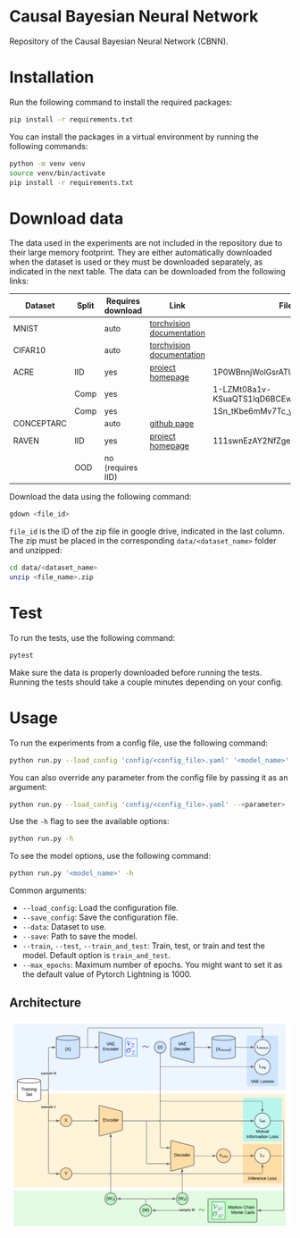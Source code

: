 # Causal Bayesian Neural Network

Repository of the Causal Bayesian Neural Network (CBNN).


# Installation

Run the following command to install the required packages:
```bash
pip install -r requirements.txt
```

You can install the packages in a virtual environment by running the following commands:
```bash
python -m venv venv
source venv/bin/activate
pip install -r requirements.txt
```


# Download data

The data used in the experiments are not included in the repository due to their large memory footprint. They are either automatically downloaded when the dataset is used or they must be downloaded separately, as indicated in the next table. The data can be downloaded from the following links:

| Dataset         | Split | Requires download    | Link                                                                                                          | File ID                                |
|-----------------|-------|----------------------|---------------------------------------------------------------------------------------------------------------|----------------------------------------|
| MNIST           |       |  auto                | [torchvision documentation](https://pytorch.org/vision/main/generated/torchvision.datasets.MNIST.html)        |                                        |
| CIFAR10         |       |  auto                | [torchvision documentation](https://pytorch.org/vision/master/generated/torchvision.datasets.CIFAR10.html)    |                                        |
| ACRE            | IID   |  yes                 | [project homepage](https://wellyzhang.github.io/project/acre.html)                                            | 1P0WBnnjWolGsrATUQtx4ictiYlOGc-OT      |
|                 | Comp  |  yes                 |                                                                                                               | 1-LZMt08a1v-KSuaQTS1lqD6BCEw47LEY      |
|                 | Comp  |  yes                 |                                                                                                               | 1Sn_tKbe6mMv7Tc_y6hJZnm7lSenjwIys      |
| CONCEPTARC      |       |  auto                | [github page](https://github.com/victorvikram/ConceptARC)                                                     |                                        |
| RAVEN           | IID   |  yes                 | [project homepage](https://wellyzhang.github.io/project/raven.html)                                           | 111swnEzAY2NfZgeyAhVwQujMjRUfeyuY      |
|                 | OOD   |  no (requires IID)   |                                                                                                               |                                        |


Download the data using the following command:
```bash
gdown <file_id>
```
`file_id` is the ID of the zip file in google drive, indicated in the last column. The zip must be placed in the corresponding `data/<dataset_name>` folder and unzipped:
```bash
cd data/<dataset_name>
unzip <file_name>.zip
```


# Test

To run the tests, use the following command:
```bash
pytest
```
Make sure the data is properly downloaded before running the tests. Running the tests should take a couple minutes depending on your config.


# Usage

To run the experiments from a config file, use the following command: 
```bash
python run.py --load_config 'config/<config_file>.yaml' '<model_name>'
```

You can also override any parameter from the config file by passing it as an argument:
```bash
python run.py --load_config 'config/<config_file>.yaml' --<parameter> '<value>' '<model_name>' --<model_parameter> '<value>'
```

Use the `-h` flag to see the available options:
```bash
python run.py -h
```

To see the model options, use the following command:
```bash
python run.py '<model_name>' -h
```

Common arguments:
- `--load_config`: Load the configuration file.
- `--save_config`: Save the configuration file.
- `--data`: Dataset to use.
- `--save`: Path to save the model.
- `--train`, `--test`, `--train_and_test`: Train, test, or train and test the model. Default option is `train_and_test`.
- `--max_epochs`: Maximum number of epochs. You might want to set it as the default value of Pytorch Lightning is 1000.


## Architecture
![Image Description](assets/cbnn_architecture.png)